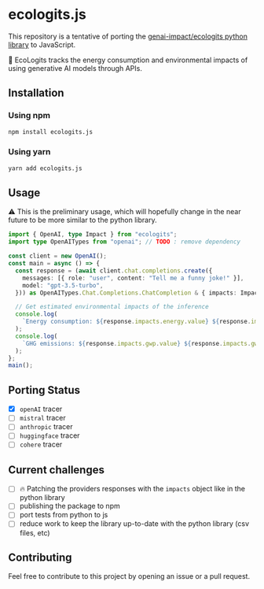 # ecologits.js

This repository is a tentative of porting the [genai-impact/ecologits python library](https://github.com/genai-impact/ecologits) to JavaScript.

🌱 EcoLogits tracks the energy consumption and environmental impacts of using generative AI models through APIs.

## Installation

### Using npm

```bash
npm install ecologits.js
```

### Using yarn

```bash
yarn add ecologits.js
```

## Usage

⚠️ This is the preliminary usage, which will hopefully change in the near future to be more similar to the python library.

```ts
import { OpenAI, type Impact } from "ecologits";
import type OpenAITypes from "openai"; // TODO : remove dependency

const client = new OpenAI();
const main = async () => {
  const response = (await client.chat.completions.create({
    messages: [{ role: "user", content: "Tell me a funny joke!" }],
    model: "gpt-3.5-turbo",
  })) as OpenAITypes.Chat.Completions.ChatCompletion & { impacts: Impacts };

  // Get estimated environmental impacts of the inference
  console.log(
    `Energy consumption: ${response.impacts.energy.value} ${response.impacts.energy.unit}`
  );
  console.log(
    `GHG emissions: ${response.impacts.gwp.value} ${response.impacts.gwp.unit}`
  );
};
main();
```

## Porting Status

- [x] `openAI` tracer
- [ ] `mistral` tracer
- [ ] `anthropic` tracer
- [ ] `huggingface` tracer
- [ ] `cohere` tracer

## Current challenges

- [ ] 🔥 Patching the providers responses with the `impacts` object like in the python library
- [ ] publishing the package to npm
- [ ] port tests from python to js
- [ ] reduce work to keep the library up-to-date with the python library (csv files, etc)

## Contributing

Feel free to contribute to this project by opening an issue or a pull request.

